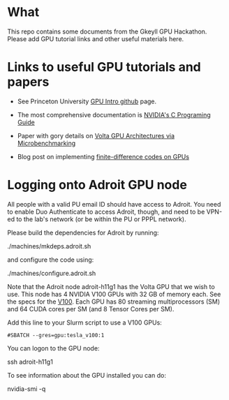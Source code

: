 # What

This repo contains some documents from the Gkeyll GPU
Hackathon. Please add GPU tutorial links and other useful materials
here.

# Links to useful GPU tutorials and papers

- See Princeton University [GPU Intro
  github](https://github.com/PrincetonUniversity/gpu_programming_intro)
  page.

- The most comprehensive documentation is [NVIDIA's C Programing
  Guide](https://docs.nvidia.com/cuda/cuda-c-programming-guide/index.html)

- Paper with gory details on [Volta GPU Architectures via
  Microbenchmarking](https://arxiv.org/pdf/1804.06826.pdf)

- Blog post on implementing [finite-difference codes on
  GPUs](https://devblogs.nvidia.com/finite-difference-methods-cuda-cc-part-1/)

# Logging onto Adroit GPU node

All people with a valid PU email ID should have access to Adroit. You
need to enable Duo Authenticate to access Adroit, though, and need to
be VPN-ed to the lab's network (or be within the PU or PPPL
network). 

Please build the dependencies for Adroit by running:

 ./machines/mkdeps.adroit.sh

and configure the code using:

 ./machines/configure.adroit.sh

Note that the Adroit node adroit-h11g1 has the Volta GPU that we wish
to use. This node has 4 NVIDIA V100 GPUs with 32 GB of memory
each. See the specs for the
[V100](https://www.techpowerup.com/gpu-specs/tesla-v100-pcie-32-gb.c3184). Each
GPU has 80 streaming multiprocessors (SM) and 64 CUDA cores per SM
(and 8 Tensor Cores per SM).

Add this line to your Slurm script to use a V100 GPUs:

```
#SBATCH --gres=gpu:tesla_v100:1
```

You can logon to the GPU node:

  ssh adroit-h11g1


To see information about the GPU installed you can do:

  nvidia-smi -q
